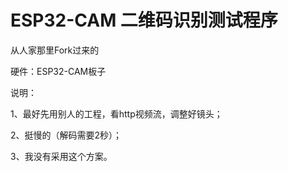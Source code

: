# ESP32-CAM 二维码识别测试程序

从人家那里Fork过来的

硬件：ESP32-CAM板子


说明：

1、最好先用别人的工程，看http视频流，调整好镜头；

2、挺慢的（解码需要2秒）；

3、我没有采用这个方案。
